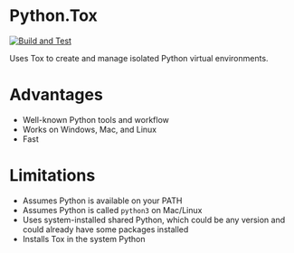 # Python.Tox

[![Build and Test](https://github.com/build-and-test/Python.Tox/actions/workflows/build-and-test.yml/badge.svg)](https://github.com/build-and-test/Python.Tox/actions/workflows/build-and-test.yml?query=branch%3Amain)

Uses Tox to create and manage isolated Python virtual environments.

# Advantages

- Well-known Python tools and workflow
- Works on Windows, Mac, and Linux
- Fast

# Limitations

- Assumes Python is available on your PATH
- Assumes Python is called `python3` on Mac/Linux
- Uses system-installed shared Python, which could be any version and could already have some packages installed
- Installs Tox in the system Python
